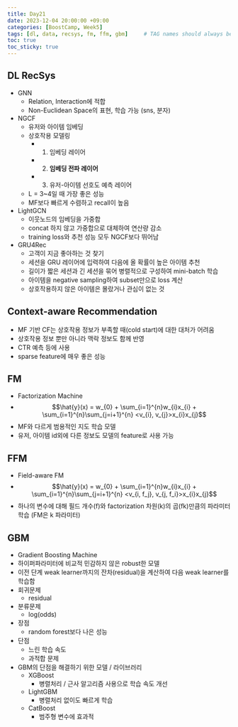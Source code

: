 ```yaml
---
title: Day21
date: 2023-12-04 20:00:00 +09:00
categories: [BoostCamp, Week5]
tags: [dl, data, recsys, fm, ffm, gbm]     # TAG names should always be lowercase
toc: true
toc_sticky: true
---
```


## DL RecSys
- GNN
	- Relation, Interaction에 적합
	- Non-Euclidean Space의 표현, 학습 가능 (sns, 분자)
- NGCF
	- 유저와 아이템 임베딩
	- 상호작용 모델링
		- 1. 임베딩 레이어
		- 2. **임베딩 전파 레이어**
		- 3. 유저-아이템 선호도 예측 레이어
	- L = 3~4일 때 가장 좋은 성능
	- MF보다 빠르게 수렴하고 recall이 높음
- LightGCN
	- 이웃노드의 임베딩을 가중합
	- concat 하지 않고 가중합으로 대체하여 연산량 감소
	- training loss와 추천 성능 모두 NGCF보다 뛰어남
- GRU4Rec
	- 고객이 지금 좋아하는 것 찾기
	- 세션을 GRU 레이어에 입력하여 다음에 올 확률이 높은 아이템 추천
	- 길이가 짧은 세션과 긴 세션을 묶어 병렬적으로 구성하여 mini-batch 학습
	- 아이템을 negative sampling하여 subset만으로 loss 계산
	- 상호작용하지 않은 아이템은 몰랐거나 관심이 없는 것

## Context-aware Recommendation
- MF 기반 CF는 상호작용 정보가 부족할 때(cold start)에 대한 대처가 어려움
- 상호작용 정보 뿐만 아니라 맥락 정보도 함께 반영
- CTR 예측 등에 사용
- sparse feature에 매우 좋은 성능

## FM
- Factorization Machine
- $$\hat{y}(x) = w_{0} + \sum_{i=1}^{n}w_{i}x_{i} + \sum_{i=1}^{n}\sum_{j=i+1}^{n} <v_{i}, v_{j}>x_{i}x_{j}$$
- MF와 다르게 범용적인 지도 학습 모델
- 유저, 아이템 id외에 다른 정보도 모델의 feature로 사용 가능

## FFM
- Field-aware FM
- $$\hat{y}(x) = w_{0} + \sum_{i=1}^{n}w_{i}x_{i} + \sum_{i=1}^{n}\sum_{j=i+1}^{n} <v_{i, f_j}, v_{j, f_i}>x_{i}x_{j}$$
- 하나의 변수에 대해 필드 개수(f)와 factorization 차원(k)의 곱(fk)만큼의 파라미터 학습 (FM은 k 파라미터)

## GBM
- Gradient Boosting Machine
- 하이퍼파라미터에 비교적 민감하지 않은 robust한 모델
- 이전 단계 weak learner까지의 잔차(residual)을 계산하여 다음 weak learner를 학습함
- 회귀문제
	- residual
- 분류문제
	- log(odds)
- 장점
	- random forest보다 나은 성능
- 단점
	- 느린 학습 속도
	- 과적합 문제
- GBM의 단점을 해결하기 위한 모델 / 라이브러리
	- XGBoost
		- 병렬처리 / 근사 알고리즘 사용으로 학습 속도 개선
	- LightGBM
		- 병렬처리 없이도 빠르게 학습
	- CatBoost
		- 범주형 변수에 효과적